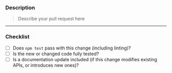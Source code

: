 ### Description

<!-- Please provide a description of the change below, e.g What was the purpose? -->
<!-- Why does it matter to you? What problem are you trying to solve? -->
<!-- Tag in any linked issues. -->

> Describe your pull request here

---

### Checklist

<!-- Please make sure to review and check all of these items: -->

- [ ] Does `npm test` pass with this change (including linting)?
- [ ] Is the new or changed code fully tested?
- [ ] Is a documentation update included (if this change modifies existing APIs, or introduces new ones)?

<!-- NOTE: these things are not required to open a PR and can be done
afterwards / while the PR is open. -->
